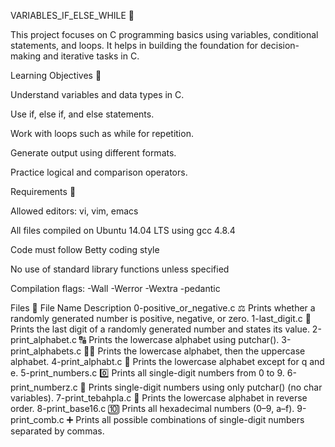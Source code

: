 VARIABLES_IF_ELSE_WHILE 🔢

This project focuses on C programming basics using variables, conditional statements, and loops. It helps in building the foundation for decision-making and iterative tasks in C.

Learning Objectives 🎯

Understand variables and data types in C.

Use if, else if, and else statements.

Work with loops such as while for repetition.

Generate output using different formats.

Practice logical and comparison operators.

Requirements 📌

Allowed editors: vi, vim, emacs

All files compiled on Ubuntu 14.04 LTS using gcc 4.8.4

Code must follow Betty coding style

No use of standard library functions unless specified

Compilation flags: -Wall -Werror -Wextra -pedantic

Files 📂
File Name	Description
0-positive_or_negative.c ⚖️	Prints whether a randomly generated number is positive, negative, or zero.
1-last_digit.c 🔢	Prints the last digit of a randomly generated number and states its value.
2-print_alphabet.c 🔠	Prints the lowercase alphabet using putchar().
3-print_alphabets.c 🔡🔠	Prints the lowercase alphabet, then the uppercase alphabet.
4-print_alphabt.c 🚫	Prints the lowercase alphabet except for q and e.
5-print_numbers.c 0️⃣	Prints all single-digit numbers from 0 to 9.
6-print_numberz.c 🔢	Prints single-digit numbers using only putchar() (no char variables).
7-print_tebahpla.c 🔄	Prints the lowercase alphabet in reverse order.
8-print_base16.c 🔟	Prints all hexadecimal numbers (0–9, a–f).
9-print_comb.c ➕	Prints all possible combinations of single-digit numbers separated by commas.
